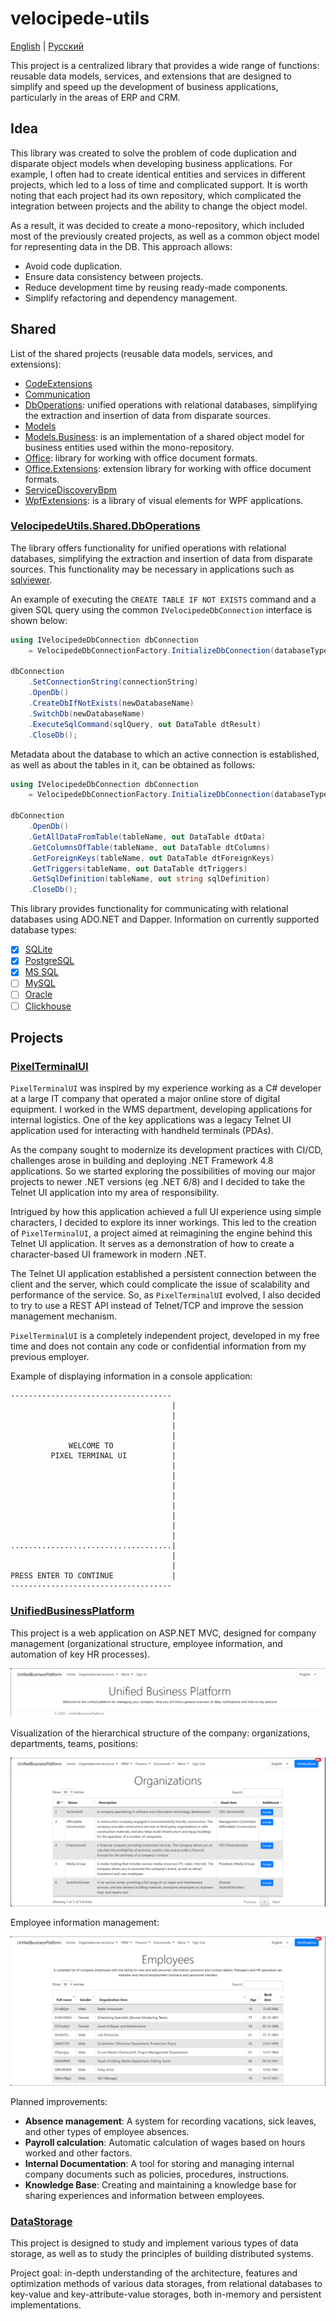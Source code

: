 # velocipede-utils 

[English](README.md) | [Русский](README.ru.md)

This project is a centralized library that provides a wide range of functions: reusable data models, services, and extensions that are designed to simplify and speed up the development of business applications, particularly in the areas of ERP and CRM.

## Idea

This library was created to solve the problem of code duplication and disparate object models when developing business applications. For example, I often had to create identical entities and services in different projects, which led to a loss of time and complicated support. It is worth noting that each project had its own repository, which complicated the integration between projects and the ability to change the object model.

As a result, it was decided to create a mono-repository, which included most of the previously created projects, as well as a common object model for representing data in the DB. This approach allows:
- Avoid code duplication.
- Ensure data consistency between projects.
- Reduce development time by reusing ready-made components.
- Simplify refactoring and dependency management.

## Shared

List of the shared projects (reusable data models, services, and extensions):

- [CodeExtensions](VelocipedeUtils/Shared/src/CodeExtensions/README.md)
- [Communication](VelocipedeUtils/Shared/src/Communication/README.md)
- [DbOperations](VelocipedeUtils/Shared/src/DbOperations/README.md): unified operations with relational databases, simplifying the extraction and insertion of data from disparate sources.
- [Models](VelocipedeUtils/Shared/src/Models/README.md)
- [Models.Business](VelocipedeUtils/Shared/src/Models.Business/README.md): is an implementation of a shared object model for business entities used within the mono-repository.
- [Office](VelocipedeUtils/Shared/src/Office/README.md): library for working with office document formats.
- [Office.Extensions](VelocipedeUtils/Shared/src/Office.Extensions/README.md): extension library for working with office document formats.
- [ServiceDiscoveryBpm](VelocipedeUtils/Shared/src/ServiceDiscoveryBpm/README.md)
- [WpfExtensions](VelocipedeUtils/Shared/src/WpfExtensions/README.md): is a library of visual elements for WPF applications.

### [VelocipedeUtils.Shared.DbOperations](VelocipedeUtils/Shared/src/DbOperations/README.md)

The library offers functionality for unified operations with relational databases, simplifying the extraction and insertion of data from disparate sources. This functionality may be necessary in applications such as [sqlviewer](https://github.com/alexeysp11/sqlviewer).

An example of executing the `CREATE TABLE IF NOT EXISTS` command and a given SQL query using the common `IVelocipedeDbConnection` interface is shown below:
```C#
using IVelocipedeDbConnection dbConnection
    = VelocipedeDbConnectionFactory.InitializeDbConnection(databaseType);

dbConnection
    .SetConnectionString(connectionString)
    .OpenDb()
    .CreateDbIfNotExists(newDatabaseName)
    .SwitchDb(newDatabaseName)
    .ExecuteSqlCommand(sqlQuery, out DataTable dtResult)
    .CloseDb();
```

Metadata about the database to which an active connection is established, as well as about the tables in it, can be obtained as follows:
```C#
using IVelocipedeDbConnection dbConnection
    = VelocipedeDbConnectionFactory.InitializeDbConnection(databaseType, connectionString);

dbConnection
    .OpenDb()
    .GetAllDataFromTable(tableName, out DataTable dtData)
    .GetColumnsOfTable(tableName, out DataTable dtColumns)
    .GetForeignKeys(tableName, out DataTable dtForeignKeys)
    .GetTriggers(tableName, out DataTable dtTriggers)
    .GetSqlDefinition(tableName, out string sqlDefinition)
    .CloseDb();
```

This library provides functionality for communicating with relational databases using ADO.NET and Dapper. Information on currently supported database types:
- [x] [SQLite](https://sqlite.org/)
- [x] [PostgreSQL](https://www.postgresql.org/)
- [x] [MS SQL](https://www.microsoft.com/en-us/sql-server)
- [ ] [MySQL](https://www.mysql.com/)
- [ ] [Oracle](https://www.oracle.com/database/)
- [ ] [Clickhouse](https://clickhouse.com/)

## Projects

### [PixelTerminalUI](VelocipedeUtils/PixelTerminalUI/README.md)

`PixelTerminalUI` was inspired by my experience working as a C# developer at a large IT company that operated a major online store of digital equipment. I worked in the WMS department, developing applications for internal logistics. One of the key applications was a legacy Telnet UI application used for interacting with handheld terminals (PDAs).

As the company sought to modernize its development practices with CI/CD, challenges arose in building and deploying .NET Framework 4.8 applications. So we started exploring the possibilities of moving our major projects to newer .NET versions (eg .NET 6/8) and I decided to take the Telnet UI application into my area of responsibility.

Intrigued by how this application achieved a full UI experience using simple characters, I decided to explore its inner workings. This led to the creation of `PixelTerminalUI`, a project aimed at reimagining the engine behind this Telnet UI application. It serves as a demonstration of how to create a character-based UI framework in modern .NET.

The Telnet UI application established a persistent connection between the client and the server, which could complicate the issue of scalability and performance of the service. So, as `PixelTerminalUI` evolved, I also decided to try to use a REST API instead of Telnet/TCP and improve the session management mechanism.

`PixelTerminalUI` is a completely independent project, developed in my free time and does not contain any code or confidential information from my previous employer.

Example of displaying information in a console application:

```
------------------------------------
                                    |
                                    |
                                    |
                                    |
             WELCOME TO             |
         PIXEL TERMINAL UI          |
                                    |
                                    |
                                    |
                                    |
                                    |
                                    |
                                    |
                                    |
....................................|
                                    |
                                    |
PRESS ENTER TO CONTINUE             |
------------------------------------
```

### [UnifiedBusinessPlatform](VelocipedeUtils/UnifiedBusinessPlatform/README.md)

This project is a web application on ASP.NET MVC, designed for company management (organizational structure, employee information, and automation of key HR processes).

![Ubp.HomePage](VelocipedeUtils/UnifiedBusinessPlatform/docs/img/Ubp.HomePage.png)

Visualization of the hierarchical structure of the company: organizations, departments, teams, positions:

![Ubp.Organizations](VelocipedeUtils/UnifiedBusinessPlatform/docs/img/Ubp.Organizations.png)

Employee information management:

![Ubp.Employees](VelocipedeUtils/UnifiedBusinessPlatform/docs/img/Ubp.Employees.png)

Planned improvements:
- **Absence management**: A system for recording vacations, sick leaves, and other types of employee absences.
- **Payroll calculation**: Automatic calculation of wages based on hours worked and other factors.
- **Internal Documentation**: A tool for storing and managing internal company documents such as policies, procedures, instructions.
- **Knowledge Base**: Creating and maintaining a knowledge base for sharing experiences and information between employees.

### [DataStorage](VelocipedeUtils/DataStorage/README.md)

This project is designed to study and implement various types of data storage, as well as to study the principles of building distributed systems.

Project goal: in-depth understanding of the architecture, features and optimization methods of various data storages, from relational databases to key-value and key-attribute-value storages, both in-memory and persistent implementations.
